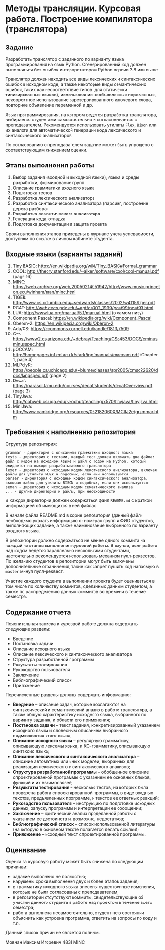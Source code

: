 # Методы трансляции. Курсовая работа. Построение компилятора (транслятора)

## Задание
Разработать транслятор с заданного по варианту языка программирования на язык Python. Сгенерированный код должен выполняться без ошибок интерпретатором Python версии 3.8 или выше.

Транслятор должен находить все виды лексических и синтаксических ошибок в исходном коде, а также некоторые виды семантических ошибок, таких как несоответствие типов (для статически типизированных языков), использование необъявленных переменных, некорректное использование зарезервированного ключевого слова, повторное объявление переменной и др. <!-- обращение к переменной, объявленной в другом месте (не находящейся в текущей или глобальной области видимости, out of scopt variable); несоответствие фактических и формальных параметров (при вызове функций) -->

Язык программирования, на котором ведется разработка транслятора, выбирается студентами самостоятельно и согласовывается с преподавателем. Рекомендуется использовать утилиты `Flex`, `Bison` или их аналоги для автоматической генерации кода лексического и синтаксического анализаторов.

По согласованию с преподавателем задание может быть упрощено с соответствующим снижением оценки.

## Этапы выполнения работы
1. Выбор задания (входной и выходной языки), языка и среды разработки, формирование групп
2. Описание грамматики входного языка
3. Подготовка тестов
4. Разработка лексического анализатора
5. Разработка синтаксического анализатора (парсинг, построение дерева разбора)
6. Разработка семантического анализатора
7. Генерация кода, отладка
8. Подготовка документации и защита проекта

Сроки выполнения этапов приведены в журнале учета успеваемости, доступном по ссылке в личном кабинете студента.

## Входные языки (варианты заданий)
1. Tiny BASIC: https://en.wikipedia.org/wiki/Tiny_BASIC#Formal_grammar
2. COOL: http://theory.stanford.edu/~aiken/software/cool/cool-manual.pdf (page 16)
3. MINC: https://web.archive.org/web/20050214051942/http://www.music.princeton.edu/winham/man/minc.html
4. TIGER: http://www.cs.columbia.edu/~sedwards/classes/2002/w4115/tiger.pdf
5. PCAT: http://web.cecs.pdx.edu/~apt/cs302_1999/pcat99/pcat99.html
6. LUA: http://www.lua.org/manual/5.1/manual.html (в самом низу)
7. Component Pascal: https://en.wikipedia.org/wiki/Component_Pascal
8. Oberon-2: https://en.wikipedia.org/wiki/Oberon-2
9. Ada/CS: https://ecommons.cornell.edu/handle/1813/7509
10. C--: https://www2.cs.arizona.edu/~debray/Teaching/CSc453/DOCS/cminusminusspec.html
11. µOCCAM: http://homepages.inf.ed.ac.uk/stark/ipp/manuals/moccam.pdf (Chapter 1, page 4)
12. MLPolyR: https://people.cs.uchicago.edu/~blume/classes/spr2005/cmsc22620/docs/langspec.pdf (page 2)
13. Decaf: https://parasol.tamu.edu/courses/decaf/students/decafOverview.pdf (page 3)
14. TinyJava: http://cobweb.cs.uga.edu/~kochut/teaching/x570/tinyjava/tinyjava.html
15. MiniJava: http://www.cambridge.org/resources/052182060X/MCIIJ2e/grammar.htm

<!-- 16. MicroJava http://ir4pp1.etf.rs/Predavanja/mikrojava_ext.pdf (page 12) -->

## Требования к наполнению репозитория
Структура репозитория:
```
grammar - директория с описанием грамматики входного языка
tests - директория с тестами, каждый тест должен включать два файла: файл с кодом на исходном языке и файл с кодом на Python, который ожидается на выходе разрабатываемого транслятора
lexer - директория с исходным кодом лексического анализатора, включая файлы для утилиты FLEX и подобных, если они используются
parser - директория с исходным кодом синтаксического анализатора, включая файлы для утилиты BISON и подобных, если они используются
seman - директория с исходным кодом семантического анализа
... - другие директории и файлы, при необходимости
```
В каждой директории должен содержаться файл `README.md` с краткой информацией об имеющихся в ней файлах

В начале файла README.md в корне репозитория (данный файл) необходимо указать информацию о: номерах групп и ФИО студентов, выполняющих задание, а также наименование выбранного по варианту входного языка.

В репозитории должно содержаться не менее одного коммита на каждый из этапов выполнения курсовой работы. В случае, если работа над кодом ведется параллельно несколькими студентами, настоятельно рекомендуется использовать механизм пулл-реквестов. По желанию студентов в репозитории могут быть включены дополнительные ограничения, такие как запрет пушить код напрямую в `master` минуя пулл-реквест. 

Участие каждого студента в выполнении проекта будет оцениваться в том числе по количеству коммитов, сделанных данным студентом, а также по распределению данных коммитов во времени в течение семестра. 

## Содержание отчета
Пояснительная записка к курсовой работе должна содержать следующие разделы:
- Введение
- Постановка задачи
- Описание исходного языка
- Описание лексического и синтаксического анализатора
- Структура разработанной программы
- Результаты тестирования
- Руководство пользователя
- Заключение
- Библиографический список
- Приложение

Перечисленные разделы должны содержать информацию:
- **Введение** – описание задач, которые возлагаются на синтаксический и семантический анализ в работе транслятора, а также общую характеристику исходного языка, выбранного по варианту задания, и области его применения;
- **Постановка задачи** – текст задания, конкретизированный указанием исходного языка и словесным описанием выбранного подмножества этого языка;
- **Описание исходного языка** – регулярную грамматику, описывающую лексемы языка, и КС-грамматику, описывающую синтаксис языка;
- **Описание лексического и синтаксического анализатора** – описание автоматных или иных моделей, выбранных для реализации лексического и синтаксического анализов;
- **Структура разработанной программы** – обобщенное описание спроектированной программы с указанием ее основных блоков, функций и их взаимосвязей;
- **Результаты тестирования** – несколько тестов, на которых была проверена работа спроектированной программы, в виде входных текстов, предъявленных программе, и текстов ее ответных реакций;
- **Руководство пользователя** – инструкцию по подготовке исходных данных, запуску программы и интерпретации ее сообщений;
- **Заключение** – критический анализ проделанной работы с указанием ее достоинств и, возможно, недостатков;
- **Библиографический список** – список использованной литературы (на которую в основном тексте полагается делать ссылки);
- **Приложение** – исходный текст спроектированной программы.

## Оценивание
Оценка за курсовую работу может быть снижена по следующим причинам:
- задание выполнено не полностью;
- нарушены сроки выполнения двух и более этапов задания;
- в грамматику исходного языка внесены существенные изменения, которые не были согласованы с преподавателем;
- в репозитории отсутствуют коммиты, свидетельствующие об участии данного студента в работе над проектом в течение всего семестра;
- работа выполнена несамостоятельно, студент не в состоянии объяснить как устроена программа, ответить на вопросы по коду и т.п.

Данный список причин не является полным.

Мовчан Максим Игоревич 4831 MINC
